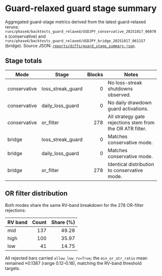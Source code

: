 # Guard-relaxed guard stage summary

Aggregated guard-stage metrics derived from the latest guard-relaxed reruns:
`runs/phase4/backtests_guard_relaxed/USDJPY_conservative_20251017_060706`
(conservative) and `runs/phase4/backtests_guard_relaxed/USDJPY_bridge_20251017_061157`
(bridge). Source JSON: [`reports/diffs/guard_stage_summary.json`](guard_stage_summary.json).

## Stage totals

| Mode | Stage | Blocks | Notes |
| --- | --- | ---: | --- |
| conservative | loss_streak_guard | 0 | No loss-streak shutdowns observed. |
| conservative | daily_loss_guard | 0 | No daily drawdown guard activations. |
| conservative | or_filter | 278 | All strategy gate rejections stem from the OR ATR filter. |
| bridge | loss_streak_guard | 0 | Matches conservative mode. |
| bridge | daily_loss_guard | 0 | Matches conservative mode. |
| bridge | or_filter | 278 | Identical distribution to conservative mode. |

## OR filter distribution

Both modes share the same RV-band breakdown for the 278 OR-filter rejections:

| RV band | Count | Share (%) |
| --- | ---: | ---: |
| mid | 137 | 49.28 |
| high | 100 | 35.97 |
| low | 41 | 14.75 |

All rejected bars carried `allow_low_rv=True`; the `min_or_atr_ratio` mean remained
≈0.1387 (range 0.12–0.18), matching the RV-band threshold targets.
